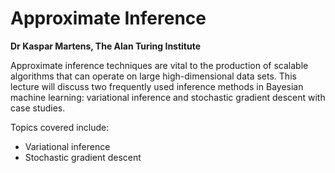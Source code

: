 # Approximate Inference

**Dr Kaspar Martens, The Alan Turing Institute**

Approximate inference techniques are vital to the production of scalable algorithms that can operate on large high-dimensional data sets. This lecture will discuss two frequently used inference methods in Bayesian machine learning: variational inference and stochastic gradient descent with case studies.

Topics covered include:
  - Variational inference
  - Stochastic gradient descent
